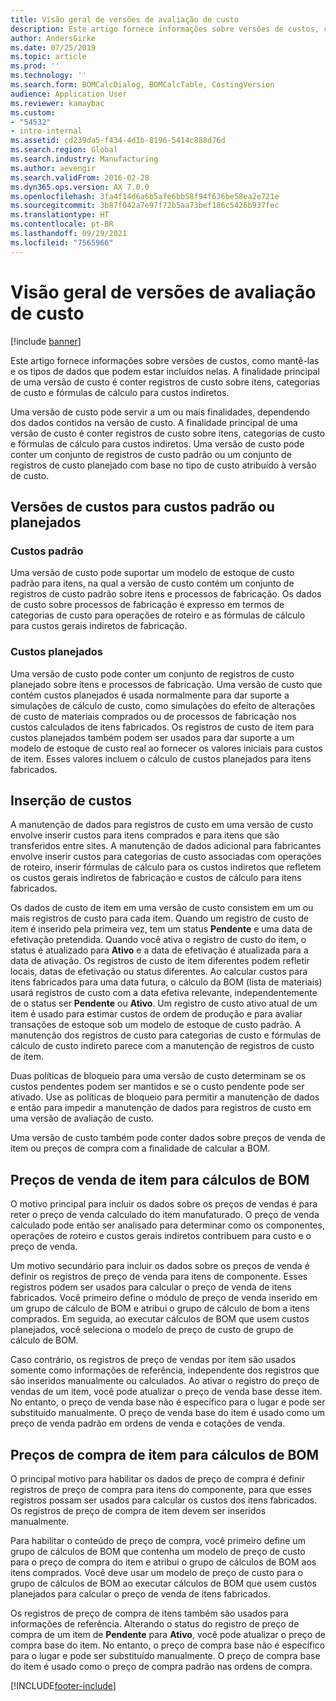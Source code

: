 ```yaml
---
title: Visão geral de versões de avaliação de custo
description: Este artigo fornece informações sobre versões de custos, como mantê-las e os tipos de dados que podem estar incluídos nelas. A finalidade principal de uma versão de custo é conter registros de custo sobre itens, categorias de custo e fórmulas de cálculo para custos indiretos.
author: AndersGirke
ms.date: 07/25/2019
ms.topic: article
ms.prod: ''
ms.technology: ''
ms.search.form: BOMCalcDialog, BOMCalcTable, CostingVersion
audience: Application User
ms.reviewer: kamaybac
ms.custom:
- "54532"
- intro-internal
ms.assetid: cd239da5-f434-4d1b-8196-5414c888d76d
ms.search.region: Global
ms.search.industry: Manufacturing
ms.author: aevengir
ms.search.validFrom: 2016-02-28
ms.dyn365.ops.version: AX 7.0.0
ms.openlocfilehash: 3fa4f14d6a6b5afe6bb58f94f636be58ea2e721e
ms.sourcegitcommit: 3b87f042a7e97f72b5aa73bef186c5426b937fec
ms.translationtype: HT
ms.contentlocale: pt-BR
ms.lasthandoff: 09/29/2021
ms.locfileid: "7565966"
---
```

# <a name="costing-versions-overview"></a>Visão geral de versões de avaliação de custo

[!include [banner](../includes/banner.md)]

Este artigo fornece informações sobre versões de custos, como mantê-las e os tipos de dados que podem estar incluídos nelas. A finalidade principal de uma versão de custo é conter registros de custo sobre itens, categorias de custo e fórmulas de cálculo para custos indiretos.

Uma versão de custo pode servir a um ou mais finalidades, dependendo dos dados contidos na versão de custo. A finalidade principal de uma versão de custo é conter registros de custo sobre itens, categorias de custo e fórmulas de cálculo para custos indiretos. Uma versão de custo pode conter um conjunto de registros de custo padrão ou um conjunto de registros de custo planejado com base no tipo de custo atribuído à versão de custo.

## <a name="costing-versions-for-standard-or-planned-costs"></a>Versões de custos para custos padrão ou planejados
### <a name="standard-costs"></a>Custos padrão

Uma versão de custo pode suportar um modelo de estoque de custo padrão para itens, na qual a versão de custo contém um conjunto de registros de custo padrão sobre itens e processos de fabricação. Os dados de custo sobre processos de fabricação é expresso em termos de categorias de custo para operações de roteiro e as fórmulas de cálculo para custos gerais indiretos de fabricação.

### <a name="planned-costs"></a>Custos planejados

Uma versão de custo pode conter um conjunto de registros de custo planejado sobre itens e processos de fabricação. Uma versão de custo que contém custos planejados é usada normalmente para dar suporte a simulações de cálculo de custo, como simulações do efeito de alterações de custo de materiais comprados ou de processos de fabricação nos custos calculados de itens fabricados. Os registros de custo de item para custos planejados também podem ser usados para dar suporte a um modelo de estoque de custo real ao fornecer os valores iniciais para custos de item. Esses valores incluem o cálculo de custos planejados para itens fabricados.

## <a name="entering-costs"></a>Inserção de custos
A manutenção de dados para registros de custo em uma versão de custo envolve inserir custos para itens comprados e para itens que são transferidos entre sites. A manutenção de dados adicional para fabricantes envolve inserir custos para categorias de custo associadas com operações de roteiro, inserir fórmulas de cálculo para os custos indiretos que refletem os custos gerais indiretos de fabricação e custos de cálculo para itens fabricados. 

Os dados de custo de item em uma versão de custo consistem em um ou mais registros de custo para cada item. Quando um registro de custo de item é inserido pela primeira vez, tem um status **Pendente** e uma data de efetivação pretendida. Quando você ativa o registro de custo do item, o status é atualizado para **Ativo** e a data de efetivação é atualizada para a data de ativação. Os registros de custo de item diferentes podem refletir locais, datas de efetivação ou status diferentes. Ao calcular custos para itens fabricados para uma data futura, o cálculo da BOM (lista de materiais) usará registros de custo com a data efetiva relevante, independentemente de o status ser **Pendente** ou **Ativo**. Um registro de custo ativo atual de um item é usado para estimar custos de ordem de produção e para avaliar transações de estoque sob um modelo de estoque de custo padrão. A manutenção dos registros de custo para categorias de custo e fórmulas de cálculo de custo indireto parece com a manutenção de registros de custo de item. 

Duas políticas de bloqueio para uma versão de custo determinam se os custos pendentes podem ser mantidos e se o custo pendente pode ser ativado. Use as políticas de bloqueio para permitir a manutenção de dados e então para impedir a manutenção de dados para registros de custo em uma versão de avaliação de custo. 

Uma versão de custo também pode conter dados sobre preços de venda de item ou preços de compra com a finalidade de calcular a BOM.

## <a name="item-sales-prices-for-bom-calculations"></a>Preços de venda de item para cálculos de BOM
O motivo principal para incluir os dados sobre os preços de vendas é para reter o preço de venda calculado do item manufaturado. O preço de venda calculado pode então ser analisado para determinar como os componentes, operações de roteiro e custos gerais indiretos contribuem para custo e o preço de venda. 

Um motivo secundário para incluir os dados sobre os preços de venda é definir os registros de preço de venda para itens de componente. Esses registros podem ser usados para calcular o preço de venda de itens fabricados. Você primeiro define o módulo de preço de venda inserido em um grupo de cálculo de BOM e atribui o grupo de cálculo de bom a itens comprados. Em seguida, ao executar cálculos de BOM que usem custos planejados, você seleciona o modelo de preço de custo de grupo de cálculo de BOM. 

Caso contrário, os registros de preço de vendas por item são usados somente como informações de referência, independente dos registros que são inseridos manualmente ou calculados. Ao ativar o registro do preço de vendas de um item, você pode atualizar o preço de venda base desse item. No entanto, o preço de venda base não é específico para o lugar e pode ser substituído manualmente. O preço de venda base do item é usado como um preço de venda padrão em ordens de venda e cotações de venda.

## <a name="item-purchase-prices-for-bom-calculations"></a>Preços de compra de item para cálculos de BOM
O principal motivo para habilitar os dados de preço de compra é definir registros de preço de compra para itens do componente, para que esses registros possam ser usados para calcular os custos dos itens fabricados. Os registros de preço de compra de item devem ser inseridos manualmente. 

Para habilitar o conteúdo de preço de compra, você primeiro define um grupo de cálculos de BOM que contenha um modelo de preço de custo para o preço de compra do item e atribui o grupo de cálculos de BOM aos itens comprados. Você deve usar um modelo de preço de custo para o grupo de cálculos de BOM ao executar cálculos de BOM que usem custos planejados para calcular o preço de venda de itens fabricados. 

Os registros de preço de compra de itens também são usados para informações de referência. Alterando o status do registro de preço de compra de um item de **Pendente** para **Ativo**, você pode atualizar o preço de compra base do item. No entanto, o preço de compra base não é específico para o lugar e pode ser substituído manualmente. O preço de compra base do item é usado como o preço de compra padrão nas ordens de compra.





[!INCLUDE[footer-include](../../includes/footer-banner.md)]